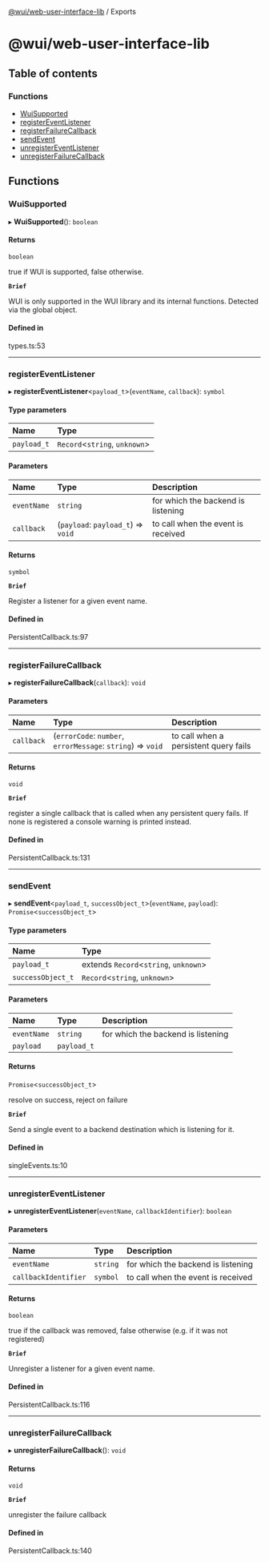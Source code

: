 [@wui/web-user-interface-lib](README.md) / Exports

# @wui/web-user-interface-lib

## Table of contents

### Functions

- [WuiSupported](modules.md#wuisupported)
- [registerEventListener](modules.md#registereventlistener)
- [registerFailureCallback](modules.md#registerfailurecallback)
- [sendEvent](modules.md#sendevent)
- [unregisterEventListener](modules.md#unregistereventlistener)
- [unregisterFailureCallback](modules.md#unregisterfailurecallback)

## Functions

### WuiSupported

▸ **WuiSupported**(): `boolean`

#### Returns

`boolean`

true if WUI is supported, false otherwise.

**`Brief`**

WUI is only supported in the WUI library and its internal functions. Detected via the global object.

#### Defined in

types.ts:53

___

### registerEventListener

▸ **registerEventListener**\<`payload_t`\>(`eventName`, `callback`): `symbol`

#### Type parameters

| Name | Type |
| :------ | :------ |
| `payload_t` | `Record`\<`string`, `unknown`\> |

#### Parameters

| Name | Type | Description |
| :------ | :------ | :------ |
| `eventName` | `string` | for which the backend is listening |
| `callback` | (`payload`: `payload_t`) => `void` | to call when the event is received |

#### Returns

`symbol`

**`Brief`**

Register a listener for a given event name.

#### Defined in

PersistentCallback.ts:97

___

### registerFailureCallback

▸ **registerFailureCallback**(`callback`): `void`

#### Parameters

| Name | Type | Description |
| :------ | :------ | :------ |
| `callback` | (`errorCode`: `number`, `errorMessage`: `string`) => `void` | to call when a persistent query fails |

#### Returns

`void`

**`Brief`**

register a single callback that is called when any persistent query fails. If none is registered a console warning is printed instead.

#### Defined in

PersistentCallback.ts:131

___

### sendEvent

▸ **sendEvent**\<`payload_t`, `successObject_t`\>(`eventName`, `payload`): `Promise`\<`successObject_t`\>

#### Type parameters

| Name | Type |
| :------ | :------ |
| `payload_t` | extends `Record`\<`string`, `unknown`\> |
| `successObject_t` | `Record`\<`string`, `unknown`\> |

#### Parameters

| Name | Type | Description |
| :------ | :------ | :------ |
| `eventName` | `string` | for which the backend is listening |
| `payload` | `payload_t` |  |

#### Returns

`Promise`\<`successObject_t`\>

resolve on success, reject on failure

**`Brief`**

Send a single event to a backend destination which is listening for it.

#### Defined in

singleEvents.ts:10

___

### unregisterEventListener

▸ **unregisterEventListener**(`eventName`, `callbackIdentifier`): `boolean`

#### Parameters

| Name | Type | Description |
| :------ | :------ | :------ |
| `eventName` | `string` | for which the backend is listening |
| `callbackIdentifier` | `symbol` | to call when the event is received |

#### Returns

`boolean`

true if the callback was removed, false otherwise (e.g. if it was not registered)

**`Brief`**

Unregister a listener for a given event name.

#### Defined in

PersistentCallback.ts:116

___

### unregisterFailureCallback

▸ **unregisterFailureCallback**(): `void`

#### Returns

`void`

**`Brief`**

unregister the failure callback

#### Defined in

PersistentCallback.ts:140
